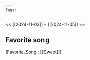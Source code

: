 ```yaml
---
Tags: 
---
```

 << [[2024-11-03]] - [[2024-11-05]] >> 
## Favorite song
(Favorite_Song:: [[Sweet]])
